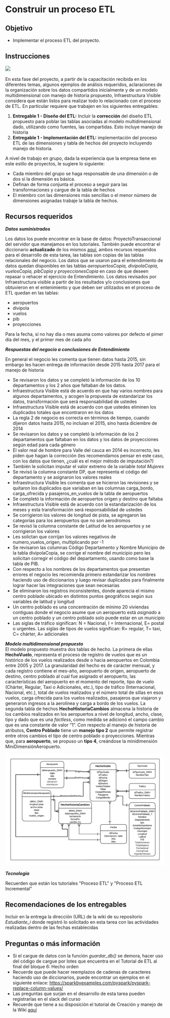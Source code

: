 # **Construir un proceso ETL**
## **Objetivo**
- Implementar el proceso ETL del proyecto.  
## **Instrucciones**

![](./imagenes/S210InfrestructuraVisible.png)

En esta fase del proyecto, a partir de la capacitación recibida en los diferentes temas, algunos ejemplos de análisis requeridos, aclaraciones de la organización sobre los datos compartidos inicialmente y de un modelo multidimensional con manejo de historia propuesto, Infraestructura Visible considera que están listos para realizar todo lo relacionado con el proceso de ETL. En particular requiere que trabajen en los siguientes entregables:

1. **Entregable 1 - Diseño del ETL:** Incluir la **corrección** del diseño ETL propuesto para poblar las tablas asociadas al modelo multidimensional dado, utilizando como fuentes, las compartidas. Esto incluye manejo de historia
2. **Entregable 1 - Implementación del ETL:** implementación del proceso ETL de las dimensiones y tabla de hechos del proyecto incluyendo manejo de historia.

A nivel de trabajo en grupo, dada la experiencia que la empresa tiene en este estilo de proyectos, le sugiere lo siguiente:
- Cada miembro del grupo se haga responsable de una dimensión o de dos si la dimensión es básica.
- Definan de forma conjunta el proceso a seguir para las transformaciones y cargue de la tabla de hechos
- El miembro con las dimensiones más sencillas o el menor número de dimensiones asignadas trabaje la tabla de hechos. 

## **Recursos requeridos**
***Datos suministrados***

Los datos los puede encontrar en la base de datos: ProyectoTransaccional del servidor que manejamos en los tutoriales. También puede encontrar el diccionario **actualizado** de los mismos [aquí](https://github.com/MISW-4402-Analisis-y-Modelado-de-datos/guias/blob/main/docs/Proyecto/Diccionario%20IV.xlsx), ambos recursos requeridos para el desarrollo de esta tarea, las tablas son copias de las tablas relacionales del negocio. Los datos que se usaron para el entendimiento de datos quedan disponibles en las tablas <i> aeropuertosCopia, divipolaCopia, vuelosCopia, pibCopia y	proyeccionesCopia </i> en caso de que deseen repasar o rehacer el ejercicio de Entendimiento. Los datos revisados por Infraestructura visible a partir de los resultados y/o conclusiones que obtuvieron en el entenimiento y que deben ser utilizados en el proceso de ETL quedan en las tablas:
-	aeropuertos
-	divipola
-	vuelos
-	pib 
-	proyecciones

Para la fecha, si no hay día o mes asuma como valores por defecto el pimer día del mes, y el primer mes de cada año

***Respuestas del negocio a conclusiones de Entendimiento***

En general el negocio les comenta que tienen datos hasta 2015, sin embargo les hacen entrega de información desde 2015 hasta 2017 para el manejo de historia
- Se revisaron los datos y se completó la información de los 10 departamentos y los 2 años que faltaban de los datos.
- Infraestructura Visible está de acuerdo en que hay varios nombres para algunos departamentos, y acogen la propuesta de estandarizar los datos, transformación que será responsabilidad de ustedes
- Infraestructura Visible está de acuerdo con que ustedes eliminen los duplicados totales que encontraron en los datos
- La regla 2 de negocio es correcta en términos de tiempo, cuando dijeron datos hasta 2015, no incluian el 2015, sino hasta diciembre de 2014
- Se revisaron los datos y se completó la información de los 2 departamentos que faltaban en los datos y los datos de proyecciones según edad para cada género
- El valor real de hombre para Valle del cauca en 2014 es incorrecto, les piden que hagan la corrección (les recomendamos pensar en este caso, con los datos que tienen, ¿cuál es el mejor método de imputación?)
- También le solicitan imputar el valor extremo de la variable <i>total Mujeres </i>
- Se revisó la columna constante DP, que representa el código del departamento y se asignaron los valores reales
- Infraestructura Visible les comenta que se hicieron las revisiones y se quitaron los duplicados que variaban en las columnas carga_bordo, carga_ofrecida y pasajeros_en_vuelos de la tabla de aeropuertos
- Se completó la información de aeropuertos origen y destino que faltaba
- Infraestructura Visible está de acuerdo con la estandarización de los meses y esta transformación será responsabilidad de ustedes
- Se corrigieron los valores de longitud de pista, se agregaron las categorías para los aeropuertos que no son aerodromos
- Se revisó la columna constante de Latitud de los aeropuertos y se corrigieron los valores
- Les solictan que corrijan los valores negativos de numero_vuelos_origen, multiplicando por -1
- Se revisaron las columnas Código Departamento y Nombre Municipio de la tabla divipolaCopia, se corrige el nombre del municipio pero les solicitan corregir el código del departamento, usando como base la tabla de PIB. 
- Con respecto a los nombres de los departamentos que presentan errores el negocio les recomienda primero estandarizar los nombres haciendo uso de diccionarios y luego revisar duplicados para finalmente lograr hacer las integraciones que sean necesarias 
- Se eliminaron los registros inconsistentes, donde aparecia el mismo centro poblado ubicado en distintos puntos geográficos según sus variables de latitud y longitud
- Un centro poblado es una concentración de mínimo 20 viviendas contiguas donde el negocio asume que un aeropuerto está *asignado* a un centro poblado y un centro poblado solo puede estar en un municipio
- Las siglas de tráfico significan: N = Nacional, I = Internacional, E= postal o urgentes. Las siglas de tipos de vuelos significan: R= regular, T= taxi, C= chárter, A= adicionales

***Modelo multidimensional propuesto***<br>
El modelo propuesto muestra dos tablas de hecho. La primera de ellas **HechoVuelo**, representa el proceso de registro de vuelos que es un histórico de los vuelos realizados desde o hacia aeropuertos en Colombia entre 2005 y 2017. La granularidad del hecho es de carácter mensual, y cada registro contiene el mes-año, aeropuerto de origen, aeropuerto de destino, centro poblado al cual fue asignado el aeropuerto, las características del aeropuerto en el momento del reporte, tipo de vuelo (Chárter, Regular, Taxi o Adicionales, etc.), tipo de tráfico (Internacional, Nacional, etc.), total de vuelos realizados y el número total de sillas en esos vuelos, carga ofrecida para los vuelos realizados, pasajeros que viajaron y generaron ingresos a la aerolínea y carga a bordo de los vuelos. 
La segunda tabla de hechos **HechoHistoriaCambios** almacena la historia de los cambios realizados en los aeropuertos a nivel de longitud, ancho, clase, tipo y dado que es una *factless*, como medida se adicionó el campo cambio que es una constante de valor “1”.
Con respecto al manejo de historia de atributos, **Centro Poblado** tiene un **manejo tipo 2** que permite registrar entre otros cambios el tipo de centro poblado o proyecciones. Mientras que, para **aeropuerto**, se propuso un **tipo 4**, creándose la minidimensión MiniDimensiónAeropuerto.

<img src="./Img/ModeloIV.png" width="800"/>

***Tecnología***

Recuerden que están los tutoriales "Proceso ETL" y "Proceso ETL Incremental"

## **Recomendaciones de los entregables**

Incluir en la entrega la dirección (URL) de la wiki de su repositorio <i>Estudiante_i</i> donde registró lo solicitado en esta tarea con las actividades realizadas dentro de las fechas establecidas

## **Preguntas o más información**
- Si el cargue de datos con la función <i>guardar_db()</i> se demora, hacer uso del código de cargue por lotes que encuentra en el Tutorial de ETL al final del bloque 6: Hecho orden
- Recuerde que puede hacer reemplazos de cadenas de caracteres haciendo uso de diccionarios, puede encontrar un ejemplos en el siguiente enlace: https://sparkbyexamples.com/pyspark/pyspark-replace-column-values/
- Las preguntas que surjan en el desarrollo de esta tarea pueden registrarlas en el slack del curso
- Recuerde que tiene a su disposición el tutorial de Creación y manejo de la Wiki [aquí](https://misovirtual.virtual.uniandes.edu.co/codelabs/wiki-github/index.html?index=..%2F..ETL#0)
